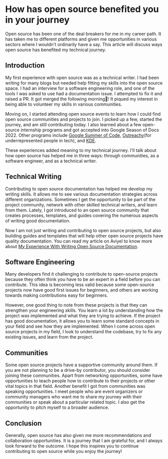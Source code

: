 # How has open source benefited you in your journey

Open source has been one of the deal breakers for me in my career path. It has taken me to different platforms and given me opportunities in various sectors where I wouldn't ordinarily have a say. This article will discuss ways open source has benefited my technical journey.

## Introduction

My first experience with open source was as a technical writer. I had been writing for many blogs but needed help fitting my skills into the open source space. I had an interview for a software engineering role, and one of the tools I was asked to use had a documentation issue. I attempted to fix it and raised a PR. It got merged the following morning🤗! It piqued my interest in being able to volunteer my skills in various communities.

Moving on, I started attending open source events to learn how I could find open source communities and projects to join. I picked up a few, started the journey, and am still contributing today. I also learned about a few open-source internship programs and got accepted into Google Season of Docs 2022. Other programs include [Google Summer of Code](https://summerofcode.withgoogle.com/), [Outreachy](https://www.outreachy.org/)(for underrepresented people in tech), and [KDE](https://community.kde.org/Help:Contribute).

These experiences added meaning to my technical journey. I'll talk about how open source has helped me in three ways: through communities, as a software engineer, and as a technical writer.

## Technical Writing

Contributing to open source documentation has helped me develop my writing skills. It allows me to see various documentation strategies across different organizations. Sometimes I get the opportunity to be part of the project community, network with other skilled technical writers, and learn from them. Lately, I got introduced to an open source community that creates processes, templates, and guides covering the numerous aspects of writing good documentation.

Now I am not just writing and contributing to open source projects, but also building guides and templates that will help other open source projects have quality documentation. You can read my article on Aviyel to know more about [My Experience With Writing Open Source Documentation](https://aviyel.com/post/3837/my-experience-with-writing-open-source-documentation).

## Software Engineering

Many developers find it challenging to contribute to open-source projects because they often think you have to be an expert in a field before you can contribute. This idea is becoming less valid because some open-source projects now have good first issues for beginners, and others are working towards making contributions easy for beginners.

However, one good thing to note from these projects is that they can strengthen your engineering skills. You learn a lot by understanding how the project was implemented and what they are trying to achieve. If the project has good documentation, it allows you to learn some standard concepts in your field and see how they are implemented. When I come across open source projects in my field, I look to understand the codebase, try to fix any existing issues, and learn from the project.

## Communities

Some open source projects have a supportive community around them. If you are not planning to be a drive-by contributor, you should consider joining these communities. Apart from networking opportunities, some have opportunities to teach people how to contribute to their projects or other vital topics in that field. Another benefit I got from communities was speaking opportunities. I meet people who are event organizers or community managers who want me to share my journey with their communities or speak about a particular related topic. I also get the opportunity to pitch myself to a broader audience.

## Conclusion

Generally, open source has also given me more recommendations and collaboration opportunities. It is a journey that I am grateful for, and I always look forward to the outcome. I hope this inspires you to continue contributing to open source while you enjoy the journey!
